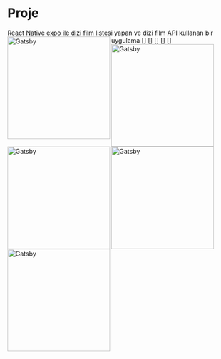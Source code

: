 # Proje
React Native expo ile dizi film listesi yapan ve dizi film API kullanan bir uygulama
[<img align="left" alt="Gatsby" width="230px" src="./picture/1.jpg" />]
[<img align="left" alt="Gatsby" width="230px" src="./picture/1'1.jpg" />]
[<img align="left" alt="Gatsby" width="230px" src="./picture/1-.jpg" />]
[<img align="left" alt="Gatsby" width="230px" src="./picture/2.jpg" />]
[<img align="left" alt="Gatsby" width="230px" src="./picture/2_1.jpg" />]
